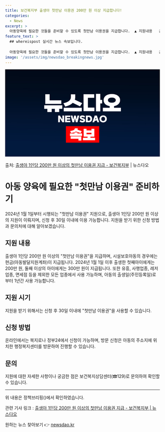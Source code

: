 ```yaml
---
title: 보건복지부 출생아 첫만남 이용권 200만 원 이상 지급합니다!
categories:
  - News
excerpt: >
  아동양육에 필요한 것들을 준비할 수 있도록 첫만남 이용권을 지급합니다.  ▲ 지원내용   출생아 1인당 20…
feature_text: >
  ## whereispost 실시간 뉴스 속보입니다.

  아동양육에 필요한 것들을 준비할 수 있도록 첫만남 이용권을 지급합니다.  ▲ 지원내용   출생아 1인당 20…
image: '/assets/img/newsdao_breakingnews.jpg'
---
```


![뉴스다오 속보](/assets/img/newsdao_breakingnews.jpg)

<p>출처: <a href="https://newsdao.kr/3894" rel="dofollow">출생아 1인당 200만 원 이상의 첫만남 이용권 지급 - 보건복지부</a> | 뉴스다오</p>

<h1>아동 양육에 필요한 "첫만남 이용권" 준비하기</h1>
<p data-ke-size="size16">2024년 1월 1일부터 시행되는 "첫만남 이용권" 지원으로, 출생아 1인당 200만 원 이상의 지원이 이뤄지며, 신청 후 30일 이내에 이용 가능합니다. 지원을 받기 위한 신청 방법과 문의처에 대해 알아보겠습니다.</p>

<h2 data-ke-size="size26">지원 내용</h2>
<p data-ke-size="size16">출생아 1인당 200만 원 이상의 "첫만남 이용권"을 지급하며, 시설보호아동의 경우에는 현금(아동발달지원계좌)이 지급됩니다. 2024년 1월 1일 이후 출생한 첫째아이에게는 200만 원, 둘째 이상의 아이에게는 300만 원이 지급됩니다. 또한 유흥, 사행업종, 레저업종, 면세점 등을 제외한 모든 업종에서 사용 가능하며, 아동의 출생일(주민등록일)로부터 1년간 사용 가능합니다.</p>

<h2 data-ke-size="size26">지원 시기</h2>
<p data-ke-size="size16">지원을 받기 위해서는 신청 후 30일 이내에 "첫만남 이용권"을 사용할 수 있습니다.</p>

<h2 data-ke-size="size26">신청 방법</h2>
<p data-ke-size="size16">온라인에서는 복지로나 정부24에서 신청이 가능하며, 방문 신청은 아동의 주소지에 위치한 행정복지센터를 방문하여 진행할 수 있습니다.</p>

<h2 data-ke-size="size26">문의</h2>
<p data-ke-size="size16">지원에 대한 자세한 사항이나 궁금한 점은 보건복지상담센터(☎129)로 문의하여 확인할 수 있습니다.</p>
<hr>
<p data-ke-size="size16">위 내용은 정책브리핑()에서 확인하였습니다.</p>
<p data-ke-size="size16">관련 기사 링크 : <a href="https://newsdao.kr/3894">출생아 1인당 200만 원 이상의 첫만남 이용권 지급 - 보건복지부 | 뉴스다오</a></p> 

원하는 뉴스 찾아보기 👉 <a href="https://newsdao.kr" rel="dofollow">newsdao.kr</a>



